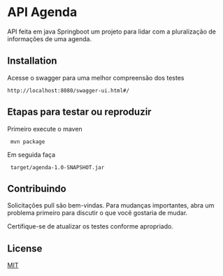 # API Agenda

API feita em java Springboot um projeto para lidar com a pluralização de informações de uma agenda.


## Installation

Acesse o swagger para uma melhor compreensão dos testes
```
http://localhost:8080/swagger-ui.html#/
```
 
## Etapas para testar ou reproduzir

Primeiro execute o maven 
 
```
 mvn package
```
Em seguida faça

```
 target/agenda-1.0-SNAPSHOT.jar
```

## Contribuindo
Solicitações pull são bem-vindas. Para mudanças importantes, abra um problema primeiro para discutir o que você gostaria de mudar.

Certifique-se de atualizar os testes conforme apropriado.

## License
[MIT](https://choosealicense.com/licenses/mit/)
